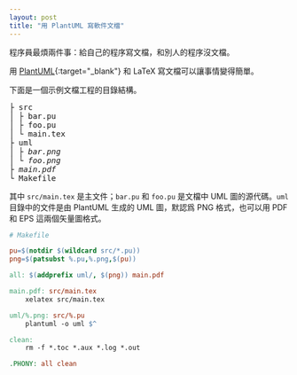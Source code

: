 ```yaml
---
layout: post
title: "用 PlantUML 寫軟件文檔"
---
```


程序員最煩兩件事：給自己的程序寫文檔，和別人的程序沒文檔。

用 [PlantUML](http://plantuml.com){:target="_blank"} 和 LaTeX 寫文檔可以讓事情變得簡單。

下面是一個示例文檔工程的目錄結構。

<pre>
├ src
│ ├ bar.pu
│ ├ foo.pu
│ └ main.tex
├ uml
│ ├ <i>bar.png</i>
│ └ <i>foo.png</i>
├ <i>main.pdf</i>
└ Makefile
</pre>

其中 `src/main.tex` 是主文件；`bar.pu` 和 `foo.pu` 是文檔中 UML 圖的源代碼。`uml` 目錄中的文件是由 PlantUML 生成的 UML 圖，默認爲 PNG 格式，也可以用 PDF 和 EPS 這兩個矢量圖格式。

```makefile
# Makefile

pu=$(notdir $(wildcard src/*.pu))
png=$(patsubst %.pu,%.png,$(pu))

all: $(addprefix uml/, $(png)) main.pdf

main.pdf: src/main.tex
	xelatex src/main.tex

uml/%.png: src/%.pu
	plantuml -o uml $^

clean:
	rm -f *.toc *.aux *.log *.out

.PHONY: all clean
```
